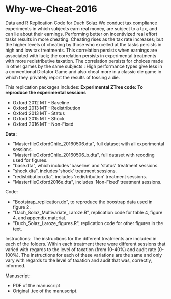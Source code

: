 # Why-we-Cheat-2016
Data and R Replication Code for Duch Solaz
We conduct tax compliance experiments in which subjects earn real money, are subject to a tax, and can lie about their earnings. 
Performing better on incentivized real effort tasks results in more cheating.  Cheating rises as the tax rate increases; but the higher 
levels of cheating by those who excelled at the tasks persists in high and low tax treatments.  This correlation persists when earnings 
are associated with luck; the correlation persists in experimental treatments with more redistributive taxation.  The correlation persists
for choices made in other games by the same subjects : High performance types give less in a conventional Dictator Game and also cheat
more in a classic die game in which they privately report the results of tossing a die. 

This replication packages includes:
**Experimental ZTree code: To reproduce the experimental sessions** 
 - Oxford 2012 MT - Baseline
 - Oxford 2013 MT - Redistribution	
 - Oxford 2013 MT - Status	
 - Oxford 2015 MT - Shock	
 - Oxford 2016 MT - Non-Fixed	
 
**Data:** 
 - "MasterfileOxfordChile_20160506.dta", full dataset with all experimental sessions.
 - "MasterfileOxfordChile_20160506_b.dta", full dataset with recoding used for figures.
 - "base.dta", which includes 'baseline' and 'status' treatment sessions.
 - "shock.dta", includes 'shock' treatment sessions.
 - "redistribution.dta",  includes 'redistribution' treatment sessions.
 - "MasterfileOxford2016e.dta", includes 'Non-Fixed' treatment sessions. 
 
 
Code:
 - "Bootstrap_replication.do", to reproduce the boostrap data used in figure 2.
 - "Dach_Solaz_Multivariate_Laroze.R", replication code for table 4, figure 4, and appendix material. 
 - "Duch_Solaz_Laroze_figures.R", replication code for other figures in the text.
 
Instructions: 
 The instructions for the different treatments are included in each of the folders. Within each treatment there were different sessions that varied with regards to the level of taxation (from 10-40%) and audit rate (0-100%). The instructions for each of these variations are the same and only vary with regards to the level of taxation and audit that was, correctly, informed. 
 
Manuscript:
 - PDF of the manuscript
 - Original .tex of the manuscript.
 
